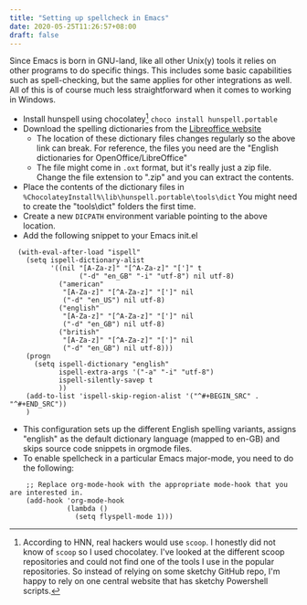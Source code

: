 ```yaml
---
title: "Setting up spellcheck in Emacs"
date: 2020-05-25T11:26:57+08:00
draft: false
---
```


Since Emacs is born in GNU-land, like all other Unix(y) tools it relies on other programs to do specific things. This includes some basic capabilities such as spell-checking, but the same applies for other integrations as well. All of this is of course much less straightforward when it comes to working in Windows.

* Install hunspell using chocolatey[^1] ```choco install hunspell.portable```
* Download the spelling dictionaries from the [Libreoffice website](https://extensions.libreoffice.org/extensions/english-dictionaries/2019-11.01)
    - The location of these dictionary files changes regularly so the above link can break. For reference, the files you need are the "English dictionaries for OpenOffice/LibreOffice"
    - The file might come in ```.oxt``` format, but it's really just a zip file. Change the file extension to ".zip" and you can extract the contents.
* Place the contents of the dictionary files in ```%ChocolateyInstall%\lib\hunspell.portable\tools\dict``` You might need to create the "tools\dict" folders the first time.
* Create a new ```DICPATH``` environment variable pointing to the above location.
* Add the following snippet to your Emacs init.el
```emacs
  (with-eval-after-load "ispell"
    (setq ispell-dictionary-alist
          '((nil "[A-Za-z]" "[^A-Za-z]" "[']" t
                 ("-d" "en_GB" "-i" "utf-8") nil utf-8)
            ("american"
             "[A-Za-z]" "[^A-Za-z]" "[']" nil
             ("-d" "en_US") nil utf-8)
            ("english"
             "[A-Za-z]" "[^A-Za-z]" "[']" nil
             ("-d" "en_GB") nil utf-8)
            ("british"
             "[A-Za-z]" "[^A-Za-z]" "[']" nil
             ("-d" "en_GB") nil utf-8)))
    (progn
      (setq ispell-dictionary "english"
            ispell-extra-args '("-a" "-i" "utf-8")
            ispell-silently-savep t
            ))
    (add-to-list 'ispell-skip-region-alist '("^#+BEGIN_SRC" . "^#+END_SRC"))
    )
```

* This configuration sets up the different English spelling variants, assigns "english" as the default dictionary language (mapped to en-GB) and skips source code snippets in orgmode files.
* To enable spellcheck in a particular Emacs major-mode, you need to do the following:
```emacs
    ;; Replace org-mode-hook with the appropriate mode-hook that you are interested in.
    (add-hook 'org-mode-hook
              (lambda ()
                (setq flyspell-mode 1)))

```

[^1]: According to HNN, real hackers would use ```scoop```. I honestly did not know of ```scoop``` so I used chocolatey. I've looked at the different scoop repositories and could not find one of the tools I use in the popular repositories. So instead of relying on some sketchy GitHub repo, I'm happy to rely on one central website that has sketchy Powershell scripts.
